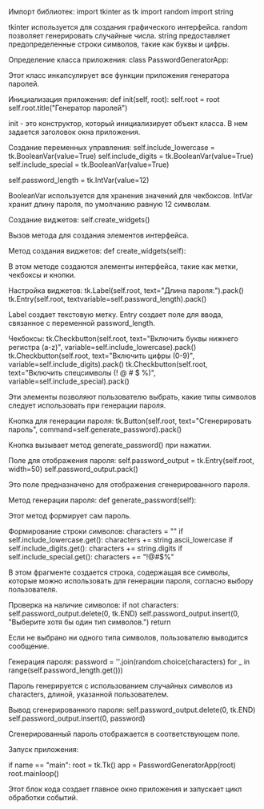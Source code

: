 Импорт библиотек: import tkinter as tk import random import string

tkinter используется для создания графического интерфейса. random позволяет генерировать случайные числа. string предоставляет предопределенные строки символов, такие как буквы и цифры.

Определение класса приложения: class PasswordGeneratorApp:

Этот класс инкапсулирует все функции приложения генератора паролей.

Инициализация приложения: def init(self, root): self.root = root self.root.title("Генератор паролей")

init - это конструктор, который инициализирует объект класса. В нем задается заголовок окна приложения.

Создание переменных управления: self.include_lowercase = tk.BooleanVar(value=True) self.include_digits = tk.BooleanVar(value=True) self.include_special = tk.BooleanVar(value=True)

self.password_length = tk.IntVar(value=12)

BooleanVar используется для хранения значений для чекбоксов. IntVar хранит длину пароля, по умолчанию равную 12 символам.

Создание виджетов: self.create_widgets()

Вызов метода для создания элементов интерфейса.

Метод создания виджетов: def create_widgets(self):

В этом методе создаются элементы интерфейса, такие как метки, чекбоксы и кнопки.

Настройка виджетов: tk.Label(self.root, text="Длина пароля:").pack() tk.Entry(self.root, textvariable=self.password_length).pack()

Label создает текстовую метку. Entry создает поле для ввода, связанное с переменной password_length.

Чекбоксы: tk.Checkbutton(self.root, text="Включить буквы нижнего регистра (a-z)", variable=self.include_lowercase).pack() tk.Checkbutton(self.root, text="Включить цифры (0-9)", variable=self.include_digits).pack() tk.Checkbutton(self.root, text="Включить спецсимволы (! @ # $ %)", variable=self.include_special).pack()

Эти элементы позволяют пользователю выбрать, какие типы символов следует использовать при генерации пароля.

Кнопка для генерации пароля: tk.Button(self.root, text="Сгенерировать пароль", command=self.generate_password).pack()

Кнопка вызывает метод generate_password() при нажатии.

Поле для отображения пароля: self.password_output = tk.Entry(self.root, width=50) self.password_output.pack()

Это поле предназначено для отображения сгенерированного пароля.

Метод генерации пароля: def generate_password(self):

Этот метод формирует сам пароль.

Формирование строки символов: characters = "" if self.include_lowercase.get(): characters += string.ascii_lowercase if self.include_digits.get(): characters += string.digits if self.include_special.get(): characters += "!@#$%"

В этом фрагменте создается строка, содержащая все символы, которые можно использовать для генерации пароля, согласно выбору пользователя.

Проверка на наличие символов: if not characters: self.password_output.delete(0, tk.END) self.password_output.insert(0, "Выберите хотя бы один тип символов.") return

Если не выбрано ни одного типа символов, пользователю выводится сообщение.

Генерация пароля: password = ''.join(random.choice(characters) for _ in range(self.password_length.get()))

Пароль генерируется с использованием случайных символов из characters, длиной, указанной пользователем.

Вывод сгенерированного пароля: self.password_output.delete(0, tk.END) self.password_output.insert(0, password)

Сгенерированный пароль отображается в соответствующем поле.

Запуск приложения:

if name == "main": root = tk.Tk() app = PasswordGeneratorApp(root) root.mainloop()

Этот блок кода создает главное окно приложения и запускает цикл обработки событий.
